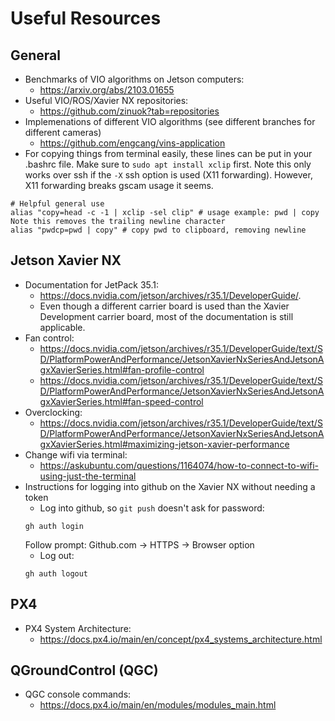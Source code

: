 # Useful Resources

## General
- Benchmarks of VIO algorithms on Jetson computers:
  - https://arxiv.org/abs/2103.01655
- Useful VIO/ROS/Xavier NX repositories:
  - https://github.com/zinuok?tab=repositories
- Implemenations of different VIO algorithms (see different branches for different cameras)
  - https://github.com/engcang/vins-application
- For copying things from terminal easily, these lines can be put in your .bashrc file. Make sure to ```sudo apt install xclip``` first. Note this only works over ssh if the ```-X``` ssh option is used (X11 forwarding). However, X11 forwarding breaks gscam usage it seems.
```
# Helpful general use
alias "copy=head -c -1 | xclip -sel clip" # usage example: pwd | copy    Note this removes the trailing newline character
alias "pwdcp=pwd | copy" # copy pwd to clipboard, removing newline
```

## Jetson Xavier NX
- Documentation for JetPack 35.1:
  - https://docs.nvidia.com/jetson/archives/r35.1/DeveloperGuide/.
  - Even though a different carrier board is used than the Xavier Development carrier board, most of the documentation is still applicable.
- Fan control:
  - https://docs.nvidia.com/jetson/archives/r35.1/DeveloperGuide/text/SD/PlatformPowerAndPerformance/JetsonXavierNxSeriesAndJetsonAgxXavierSeries.html#fan-profile-control
  - https://docs.nvidia.com/jetson/archives/r35.1/DeveloperGuide/text/SD/PlatformPowerAndPerformance/JetsonXavierNxSeriesAndJetsonAgxXavierSeries.html#fan-speed-control
- Overclocking:
  - https://docs.nvidia.com/jetson/archives/r35.1/DeveloperGuide/text/SD/PlatformPowerAndPerformance/JetsonXavierNxSeriesAndJetsonAgxXavierSeries.html#maximizing-jetson-xavier-performance
- Change wifi via terminal:
  - https://askubuntu.com/questions/1164074/how-to-connect-to-wifi-using-just-the-terminal
- Instructions for logging into github on the Xavier NX without needing a token
  - Log into github, so ```git push``` doesn't ask for password:  
  ```
  gh auth login
  ```
  Follow prompt: Github.com -> HTTPS -> Browser option
  - Log out:
  ```
  gh auth logout
  ```

## PX4
- PX4 System Architecture:
  - https://docs.px4.io/main/en/concept/px4_systems_architecture.html

## QGroundControl (QGC)
- QGC console commands:
  - https://docs.px4.io/main/en/modules/modules_main.html
